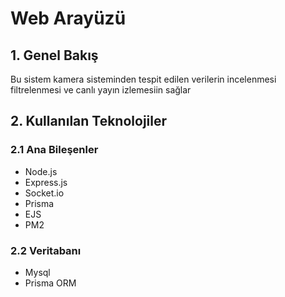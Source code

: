# Web Arayüzü

## 1. Genel Bakış
Bu sistem kamera sisteminden tespit edilen verilerin incelenmesi filtrelenmesi ve canlı yayın izlemesiin sağlar

## 2. Kullanılan Teknolojiler
### 2.1 Ana Bileşenler
- Node.js
- Express.js
- Socket.io
- Prisma
- EJS
- PM2

### 2.2 Veritabanı
- Mysql
- Prisma ORM
